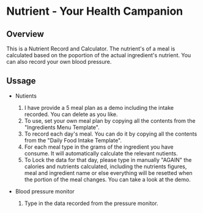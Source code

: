 # Nutrient - Your Health Campanion


## Overview

This is a Nutrient Record and Calculator. The nutrient's of a meal is calculated based on the poportion of the actual ingredient's nutrient. 
You can also record your own blood pressure. 

## Ussage

 * Nutients
    1. I have provide a 5 meal plan as a demo including the intake recorded. You can delete as you like.
    2. To use, set your own meal plan by copying all the contents from the "Ingredients Menu Template".
    3. To record each day's meal. You can do it by copying all the contents from the "Daily Food Intake Template".
    4. For each meal type in the grams of the ingredient you have consume. It will automatically calculate the relevant nutients.
    5. To Lock the data for that day, please type in manually "AGAIN" the calories and nutrients calculated, including the nutrients figures, meal and ingredient name or else
       everything will be resetted when the portion of the meal changes. You can take a look at the demo. 

 * Blood pressure monitor 
    1. Type in the data recorded from the pressure monitor.